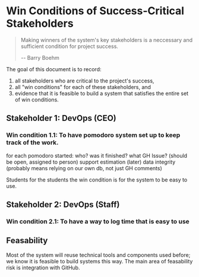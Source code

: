 # Win Conditions of Success-Critical Stakeholders

> Making winners of the system's key stakeholders is a neccessary and sufficient condition for project success.
>
> -- Barry Boehm

The goal of this document is to record:
1. all stakeholders who are critical to the project's success,
2. all "win conditions" for each of these stakeholders, and
3. evidence that it is feasible to build a system that satisfies the entire set of win conditions.

## Stakeholder 1: DevOps (CEO)

### Win condition 1.1: To have pomodoro system set up to keep track of the work. 

for each pomodoro started: who? was it finished? what GH Issue? (should be open, assigned to person) support estimation (later) data integrity (probably means relying on our own db, not just GH comments)

Students for the students the win condition is for the system to be easy to use.

## Stakeholder 2: DevOps (Staff)

### Win condition 2.1: To have a way to log time that is easy to use

## Feasability

Most of the system will reuse technical tools and components used before; we know it is feasible to build systems this way. The main area of feasability risk is integration with GitHub.
